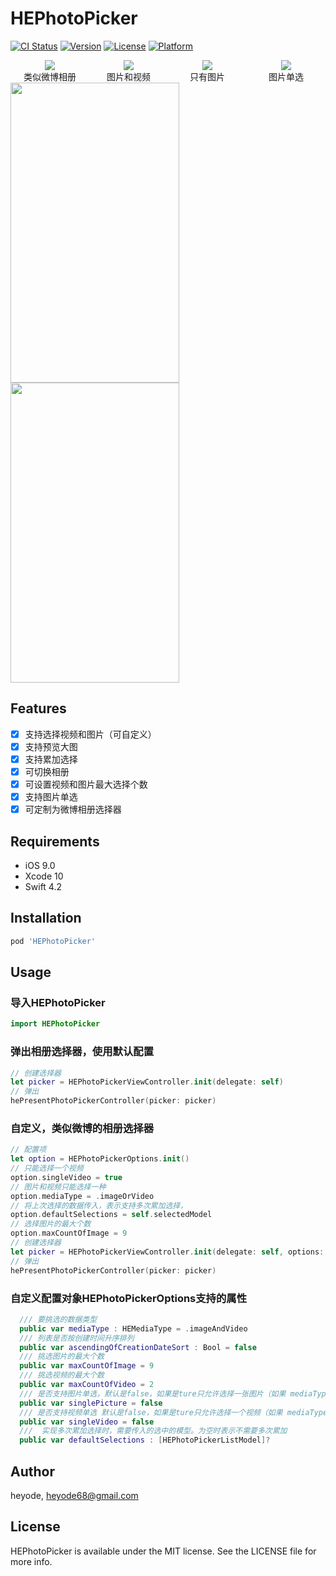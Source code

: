 # HEPhotoPicker

[![CI Status](https://img.shields.io/travis/heyode/HEPhotoPicker.svg?style=flat)](https://travis-ci.org/heyode/HEPhotoPicker)
[![Version](https://img.shields.io/cocoapods/v/HEPhotoPicker.svg?style=flat)](https://cocoapods.org/pods/HEPhotoPicker)
[![License](https://img.shields.io/cocoapods/l/HEPhotoPicker.svg?style=flat)](https://cocoapods.org/pods/HEPhotoPicker)
[![Platform](https://img.shields.io/cocoapods/p/HEPhotoPicker.svg?style=flat)](https://cocoapods.org/pods/HEPhotoPicker)<br/>

<div>
<figure>
    <img src="https://github.com/heyode/HEPhotoPicker/blob/master/Assets/weibo.gif">
    <figcaption>类似微博相册</figcaption>
</figure>
<figure display:inline>
    <img src="https://github.com/heyode/HEPhotoPicker/blob/master/Assets/image%26video.gif" >
    <figcaption>图片和视频</figcaption>
</figure>
<figure>
    <img src="https://github.com/heyode/HEPhotoPicker/blob/master/Assets/OnlyImage.gif" >
    <figcaption>只有图片</figcaption>
</figure>
<figure>
    <img src="https://github.com/heyode/HEPhotoPicker/blob/master/Assets/singlePicture.gif" >
    <figcaption>图片单选</figcaption>
</figure>
<style type="text/css">
figure {
    width: 25%;
    float: left;
    margin: 0;
    text-align: center;
    padding: 0;
}
</style>
</div>

<img src="https://github.com/heyode/HEPhotoPicker/blob/master/Assets/OnlyImage.gif" width="270" height="480">
<img src="https://github.com/heyode/HEPhotoPicker/blob/master/Assets/singlePicture.gif" width="270" height="480">


## Features
- [x] 支持选择视频和图片（可自定义）
- [x] 支持预览大图
- [x] 支持累加选择
- [x] 可切换相册
- [x] 可设置视频和图片最大选择个数
- [x] 支持图片单选
- [x] 可定制为微博相册选择器

## Requirements
- iOS 9.0
- Xcode 10
- Swift 4.2

## Installation

```ruby
pod 'HEPhotoPicker'
```
## Usage
### 导入HEPhotoPicker
```Swift
import HEPhotoPicker
```
### 弹出相册选择器，使用默认配置
```Swift
// 创建选择器
let picker = HEPhotoPickerViewController.init(delegate: self)
// 弹出
hePresentPhotoPickerController(picker: picker)
```
### 自定义，类似微博的相册选择器
```Swift
// 配置项
let option = HEPhotoPickerOptions.init()
// 只能选择一个视频
option.singleVideo = true
// 图片和视频只能选择一种
option.mediaType = .imageOrVideo
// 将上次选择的数据传入，表示支持多次累加选择，
option.defaultSelections = self.selectedModel
// 选择图片的最大个数
option.maxCountOfImage = 9
// 创建选择器
let picker = HEPhotoPickerViewController.init(delegate: self, options: option)
// 弹出
hePresentPhotoPickerController(picker: picker)
```
### 自定义配置对象HEPhotoPickerOptions支持的属性
```Swift
  /// 要挑选的数据类型
  public var mediaType : HEMediaType = .imageAndVideo
  /// 列表是否按创建时间升序排列
  public var ascendingOfCreationDateSort : Bool = false
  /// 挑选图片的最大个数
  public var maxCountOfImage = 9
  /// 挑选视频的最大个数
  public var maxCountOfVideo = 2
  /// 是否支持图片单选，默认是false，如果是ture只允许选择一张图片（如果 mediaType = imageAndVideo 或者 imageOrVideo 此属性无效）
  public var singlePicture = false
  /// 是否支持视频单选 默认是false，如果是ture只允许选择一个视频（如果 mediaType = imageAndVideo 此属性无效）
  public var singleVideo = false
  ///  实现多次累加选择时，需要传入的选中的模型。为空时表示不需要多次累加
  public var defaultSelections : [HEPhotoPickerListModel]?
```
## Author

heyode, heyode68@gmail.com

## License

HEPhotoPicker is available under the MIT license. See the LICENSE file for more info.
